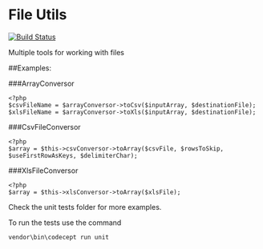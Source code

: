 File Utils
=============
[![Build Status](https://travis-ci.org/reynholm-industries/FileUtils.svg?branch=master)](https://travis-ci.org/reynholm-industries/FileUtils)

Multiple tools for working with files

##Examples:

###ArrayConversor
```php5
<?php
$csvFileName = $arrayConversor->toCsv($inputArray, $destinationFile);
$xlsFileName = $arrayConversor->toXls($inputArray, $destinationFile);
```

###CsvFileConversor
```php5
<?php
$array = $this->csvConversor->toArray($csvFile, $rowsToSkip, $useFirstRowAsKeys, $delimiterChar);
```


###XlsFileConversor
```php5
<?php
$array = $this->xlsConversor->toArray($xlsFile);
```

Check the unit tests folder for more examples.

To run the tests use the command
```shell
vendor\bin\codecept run unit
```
